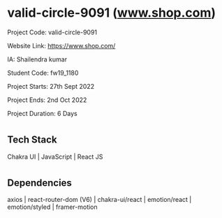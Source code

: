 # valid-circle-9091 (www.shop.com)

Project Code: valid-circle-9091

Website Link: https://www.shop.com/

IA: Shailendra kumar

Student Code: fw19_1180

Project Starts: 27th Sept 2022

Project Ends: 2nd Oct 2022

Project Duration: 6 Days

#

## Tech Stack

Chakra UI | JavaScript | React JS

#

## Dependencies

axios | react-router-dom (V6) | chakra-ui/react | emotion/react | emotion/styled | framer-motion
